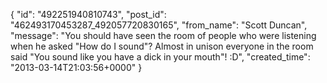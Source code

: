 {
   "id": "492251940810743",
   "post_id": "462493170453287_492057720830165",
   "from_name": "Scott Duncan",
   "message": "You should have seen the room of people who were listening when he asked \"How do I sound\"? Almost in unison everyone in the room said \"You sound like you have a dick in your mouth\"! :D",
   "created_time": "2013-03-14T21:03:56+0000"
 }
